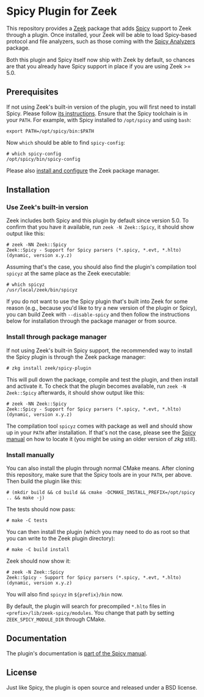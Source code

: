 
# Spicy Plugin for Zeek

This repository provides a [Zeek](https://github.com/zeek/zeek)
package that adds [Spicy](https://github.com/zeek/spicy) support to
Zeek through a plugin. Once installed, your Zeek will be able to
load Spicy-based protocol and file analyzers, such as those coming
with the [Spicy Analyzers](https://github.com/zeek/spicy-analyzers)
package.

Both this plugin and Spicy itself now ship with Zeek by default, so
chances are that you already have Spicy support in place if you are
using Zeek >= 5.0.

## Prerequisites

If not using Zeek's built-in version of the plugin, you will first
need to install Spicy. Please follow [its
instructions](https://docs.zeek.org/projects/spicy/en/latest/installation.html).
Ensure that the Spicy toolchain is in your `PATH`. For example, with
Spicy installed to `/opt/spicy` and using `bash`:

    export PATH=/opt/spicy/bin:$PATH

Now `which` should be able to find `spicy-config`:

    # which spicy-config
    /opt/spicy/bin/spicy-config

Please also [install and
configure](https://docs.zeek.org/projects/package-manager/en/stable/quickstart.html)
the Zeek package manager.

## Installation

### Use Zeek's built-in version

Zeek includes both Spicy and this plugin by default since version 5.0.
To confirm that you have it available, run `zeek -N Zeek::Spicy`, it
should show output like this:

    # zeek -NN Zeek::Spicy
    Zeek::Spicy - Support for Spicy parsers (*.spicy, *.evt, *.hlto) (dynamic, version x.y.z)

Assuming that's the case, you should also find the plugin's
compilation tool `spicyz` at the same place as the Zeek executable:

    # which spicyz
    /usr/local/zeek/bin/spicyz

If you do not want to use the Spicy plugin that's built into Zeek for
some reason (e.g., because you'd like to try a new version of the
plugin or Spicy), you can build Zeek with `--disable-spicy` and then
follow the instructions below for installation through the package
manager or from source.

### Install through package manager

If not using Zeek's built-in Spicy support, the recommended way to
install the Spicy plugin is through the Zeek package manager:

    # zkg install zeek/spicy-plugin

This will pull down the package, compile and test the plugin, and then
install and activate it. To check that the plugin becomes available,
run `zeek -N Zeek::Spicy` afterwards, it should show output like
this:

    # zeek -NN Zeek::Spicy
    Zeek::Spicy - Support for Spicy parsers (*.spicy, *.evt, *.hlto) (dynamic, version x.y.z)

The compilation tool `spicyz` comes with package as well and should
show up in your `PATH` after installation. If that's not the case,
please see the [Spicy
manual](https://docs.zeek.org/projects/spicy/en/latest/zeek.html#zeek_spicyz)
on how to locate it (you might be using an older version of *zkg*
still).

### Install manually

You can also install the plugin through normal CMake means. After
cloning this repository, make sure that the Spicy tools are in your
`PATH`, per above. Then build the plugin like this:

    # (mkdir build && cd build && cmake -DCMAKE_INSTALL_PREFIX=/opt/spicy .. && make -j)

The tests should now pass:

    # make -C tests

You can then install the plugin (which you may need to do as root so
that you can write to the Zeek plugin directory):

    # make -C build install

Zeek should now show it:

    # zeek -N Zeek::Spicy
    Zeek::Spicy - Support for Spicy parsers (*.spicy, *.evt, *.hlto) (dynamic, version x.y.z)

You will also find `spicyz` in `${prefix}/bin` now.

By default, the plugin will search for precompiled `*.hlto` files in
`<prefix>/lib/zeek-spicy/modules`. You change that path by setting
`ZEEK_SPICY_MODULE_DIR` through CMake.

## Documentation

The plugin's documentation is [part of the Spicy
manual](https://docs.zeek.org/projects/spicy/en/latest/zeek.html).

## License

Just like Spicy, the plugin is open source and released under a BSD license.

